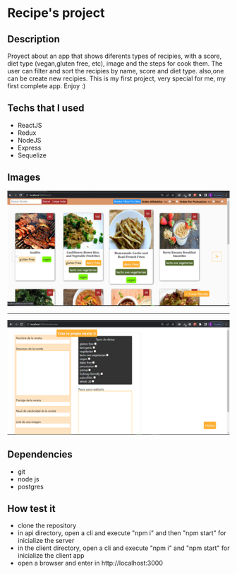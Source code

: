 # Recipe's project

## Description

Proyect about an app that shows diferents types of recipies, with a score, diet type (vegan,gluten free, etc),
image and the steps for cook them.
The user can filter and sort the recipies by name, score and diet type.
also,one can be create new recipies.
This is my first project, very special for me, my first complete app.
Enjoy :)

## Techs that I used

- ReactJS
- Redux
- NodeJS
- Express
- Sequelize

## Images

<img src="imgs/Food-App.png"/>

<hr />

<img src="imgs/Food-App2.png"/>

## Dependencies
- git
- node js
- postgres

## How test it 

- clone the repository
- in api directory, open a cli and execute "npm i" and then "npm start" for inicialize the server
- in the client directory, open a cli and execute "npm i" and "npm start" for inicialize the client app
- open a browser and enter in http://localhost:3000
